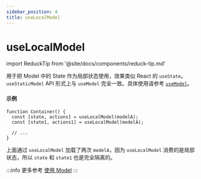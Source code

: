 ```yaml
---
sidebar_position: 4
title: useLocalModel
---
```


# useLocalModel

import ReduckTip from '@site/docs/components/reduck-tip.md'

<ReduckTip />

用于把 Model 中的 State 作为局部状态使用，效果类似 React 的 `useState`。`useStaticModel` API 形式上与 `useModel` 完全一致。具体使用请参考 [`useModel`](./use-model.md)。


#### 示例

```tsx
function Container() {
  const [state, actions] = useLocalModel(modelA);
  const [state1, actions1] = useLocalModel(modelA);

  // ...
}
```

上面通过 `useLocalModel` 加载了两次 `modelA`，因为 `useLocalModel` 消费的是局部状态，所以 `state` 和 `state1` 也是完全隔离的。

:::info 更多参考
[使用 Model](/docs/guides/features/model/use-model)
:::
